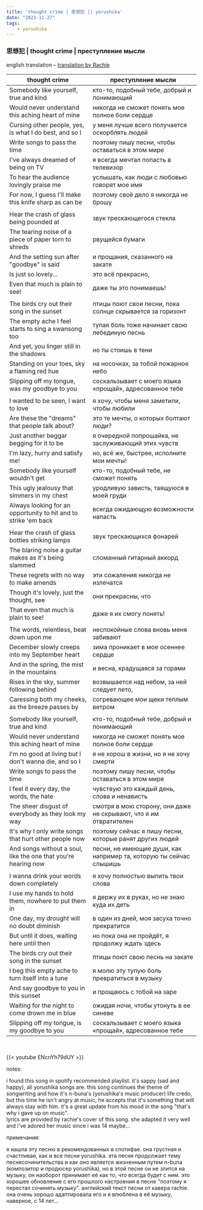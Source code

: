 ```yaml
---
title: 'thought crime | 思想犯 || yorushika'
date: "2023-11-27"
tags:
    - yorushika
---
```


### 思想犯 | thought crime | преступление мысли

english translation – [translation by Rachie](https://genius.com/Rachie-thoughtcrime-lyrics)

thought crime | преступление мысли
--|--
Somebody like yourself, true and kind  | кто-то, подобный тебе, добрый и понимающий 
| Would never understand this aching heart of mine  | никогда не сможет понять мое полное боли сердце 
Cursing other people, yes, is what I do best, and so I  | у меня лучше всего получается оскорблять людей 
Write songs to pass the time  | поэтому пишу песни, чтобы оставаться в этом мире 
I've always dreamed of being on TV  | я всегда мечтал попасть в телевизор 
To hear the audience lovingly praise me  | услышать, как люди с любовью говорят мое имя 
For now, I guess I'll make this knife sharp as can be  | поэтому своё дело я никогда не брошу 
|||
Hear the crash of glass being pounded at  | звук трескающегося стекла
The tearing noise of a piece of paper torn to shreds | рвущейся бумаги 
And thе setting sun after "goodbye" is said  | и прощания, сказанного на закате
Is just so lovеly…  | это всё прекрасно,
Even that much is plain to see!  | даже ты это понимаешь!
|||
The birds cry out their song in the sunset  | птицы поют свои песни, пока солнце скрывается за горизонт
The empty ache I feel starts to sing a swansong too  | тупая боль тоже начинает свою лебединую песнь
And yet, you linger still in the shadows  | но ты стоишь в тени
Standing on your toes, sky a flaming red hue  | на носочках, за тобой пожарное небо
Slipping off my tongue, was my goodbye to you  | соскальзывает с моего языка «прощай», адресованное тебе
|||
I wanted to be seen, I want to love  | я хочу, чтобы меня заметили, чтобы любили
Are these the "dreams" that people talk about?  | это те мечты, о которых болтают люди?
Just another beggar begging for it to be  | я очередной попрошайка, не заслуживающий этих чувств
I'm lazy, hurry and satisfy me!  | но, всё же, быстрее, исполните мои мечты!
Somebody like yourself wouldn't get  | кто-то, подобный тебе, не сможет понять
This ugly jealousy that simmers in my chest  | уродливую зависть, таящуюся в моей груди
Always looking for an opportunity to hit and to strike 'em back  | всегда ожидающую возможности напасть
|||
Hear the crash of glass bottles striking lamps  | звук трескающихся фонарей
The blaring noise a guitar makes as it's being slammed  | сломанный гитарный аккорд
These regrets with no way to make amends  | эти сожаления никогда не излечатся
Though it's lovely, just the thought, see  | они прекрасны, что
That even that much is plain to see!  | даже я их смогу понять!
|||
The words, relentless, beat down upon me  | неспокойные слова вновь меня забивают
December slowly creeps into my September heart  | зима проникает в мое осеннее сердце
And in the spring, the mist in the mountains  | и весна, крадущаяся за горами
Rises in the sky, summer following behind  | возвышается над небом, за ней следует лето,
Caressing both my cheeks, as the breeze passes by  | согревающее мои щеки теплым ветром
|||
Somebody like yourself, true and kind  | кто-то, подобный тебе, добрый и понимающий
Would never understand this aching heart of mine  | никогда не сможет понять мое полное боли сердце
I'm no good at living but I don't wanna die, and so I  | я не хорош в жизни, но я не хочу смерти
Write songs to pass the time  | поэтому пишу песни, чтобы оставаться в этом мире
I feel it every day, the words, the hate  |  чувствую это каждый день, слова и ненависть
The sheer disgust of everybody as they look my way  | смотря в мою сторону, они даже не скрывают, что я им отвратителен
It's why I only write songs that hurt other people now  | поэтому сейчас я пишу песни, которые ранят других людей
And songs without a soul, like the one that you're hearing now  | песни, не имеющие души, как например та, которую ты сейчас слышишь
|||
I wanna drink your words down completely  | я хочу полностью выпить твои слова
I use my hands to hold them, nowhere to put them in  | я держу их в руках, но не знаю куда их деть
One day, my drought will no doubt diminish  | в один из дней, моя засуха точно прекратится
But until it does, waiting here until then  | но пока она не пройдёт, я продолжу ждать здесь
The birds cry out their song in the sunset  | птицы поют свою песнь на закате
I beg this empty ache to turn itself into a tune  | я молю эту тупую боль превратиться в музыку
And say goodbye to you in this sunset  | и прощаюсь с тобой на заре
Waiting for the night to come drown me in blue  | ожидая ночи, чтобы утонуть в ее синеве
Slipping off my tongue, is my goodbye to you  | соскальзывает с моего языка «прощай», адресованное тебе

<br>

{{< youtube ENcnYh79dUY >}}

notes:  

i found this song in spotify recommended playlist. it's sappy (sad and happy), all yorushika songs are. this song continues the theme of songwriting and how it's n-buna's (yorushika's music producer) life credo, but this time he isn't angry at music, he accepts that it's something that will always stay with him. it's a great update from his mood in the song "that's why i gave up on music".  
lyrics are provided by rachie's cover of this song. she adapted it very well and i've adored her music since i was 14 maybe...  

примечания:

я нашла эту песню в рекомендованных в спотифае. она грустная и счастливая, как и все песни yorushika. эта песня продолжает тему песнесочинительства и как оно является жизненным путем n-buna (композитор и продюсер yorushika), но в этой песне он не злится на музыку, он наоборот принимает её как то, что всегда будет с ним. это хорошее обновление с его прошлого настроения в песне "поэтому я перестал сочинять музыку". английский текст песни от кавера rachie. она очень хорошо адаптировала его и я влюблена в её музыку, наверное, с 14 лет...
